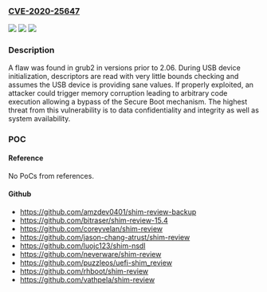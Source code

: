 ### [CVE-2020-25647](https://cve.mitre.org/cgi-bin/cvename.cgi?name=CVE-2020-25647)
![](https://img.shields.io/static/v1?label=Product&message=grub2&color=blue)
![](https://img.shields.io/static/v1?label=Version&message=n%2Fa&color=blue)
![](https://img.shields.io/static/v1?label=Vulnerability&message=CWE-787&color=brighgreen)

### Description

A flaw was found in grub2 in versions prior to 2.06. During USB device initialization, descriptors are read with very little bounds checking and assumes the USB device is providing sane values. If properly exploited, an attacker could trigger memory corruption leading to arbitrary code execution allowing a bypass of the Secure Boot mechanism. The highest threat from this vulnerability is to data confidentiality and integrity as well as system availability.

### POC

#### Reference
No PoCs from references.

#### Github
- https://github.com/amzdev0401/shim-review-backup
- https://github.com/bitraser/shim-review-15.4
- https://github.com/coreyvelan/shim-review
- https://github.com/jason-chang-atrust/shim-review
- https://github.com/luojc123/shim-nsdl
- https://github.com/neverware/shim-review
- https://github.com/puzzleos/uefi-shim_review
- https://github.com/rhboot/shim-review
- https://github.com/vathpela/shim-review

